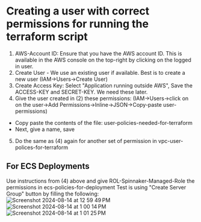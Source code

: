 # Creating a user with correct permissions for running the terraform script

1. AWS-Account ID: Ensure that you have the AWS account ID. This is available in the AWS console on the top-right by clicking on the logged in user.
2. Create User - We use an existing user if available. Best is to create a new user (IAM->Users->Create User)
3. Create Access Key: Select "Application running outside AWS", Save the ACCESS-KEY and SECRET-KEY. We need these later.
4. Give the user created in (2) these permissions: (IAM->Users->click on on the user->Add Permissions->Inline->JSON->Copy-paste user-permissions)
  - Copy paste the contents of the file: user-policies-needed-for-terraform
  - Next, give a name, save
5. Do the same as (4) again for another set of permission in vpc-user-polices-for-terraform


## For ECS Deployments
Use instructions from (4) above and give ROL-Spinnaker-Managed-Role the permissions in ecs-policies-for-deployment
Test is using "Create Server Group" button by filling the following:
![Screenshot 2024-08-14 at 12 59 49 PM](https://github.com/user-attachments/assets/8fb26d9e-f327-4e2c-9a74-0ba78f6f4e44)
![Screenshot 2024-08-14 at 1 00 14 PM](https://github.com/user-attachments/assets/b4b3b70b-6fba-4dd8-9276-c3de960bace7)
![Screenshot 2024-08-14 at 1 01 25 PM](https://github.com/user-attachments/assets/1bd4f1d7-2c77-4319-ad2d-dc1c327d3793)
